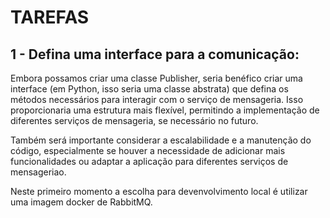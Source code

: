 # TAREFAS

## 1 - Defina uma interface para a comunicação:

Embora possamos  criar uma classe Publisher, seria benéfico criar uma interface (em Python, isso seria uma classe abstrata) que defina os métodos necessários para interagir com o serviço de mensageria. Isso proporcionaria uma estrutura mais flexível, permitindo a implementação de diferentes serviços de mensageria, se necessário no futuro.

Também será importante considerar a escalabilidade e a manutenção do código, especialmente se houver a necessidade de adicionar mais funcionalidades ou adaptar a aplicação para diferentes serviços de mensageriao.

Neste primeiro momento a escolha para devenvolvimento local é utilizar uma imagem docker de RabbitMQ.






